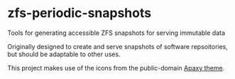 zfs-periodic-snapshots
======================

Tools for generating accessible ZFS snapshots for serving immutable data

Originally designed to create and serve snapshots of software repsoitories, but should be adaptable to other uses.

This project makes use of the icons from the public-domain [Apaxy theme](https://github.com/oupala/apaxy).
